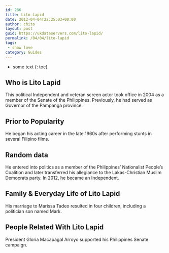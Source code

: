 ```yaml
---
id: 286
title: Lito Lapid
date: 2012-04-04T22:25:03+00:00
author: chito
layout: post
guid: https://ukdataservers.com/lito-lapid/
permalink: /04/04/lito-lapid
tags:
 - show love
category: Guides
---
```


* some text
{: toc}


## Who is  Lito Lapid
                  
                  
                  
This political Independent and veteran screen actor took office in 2004 as a member of the Senate of the Philippines. Previously, he had served as Governor of the Pampanga province.
                  
                
                
                
## Prior to Popularity 
                  
                  
                  
He began his acting career in the late 1960s after performing stunts in several Filipino films.
                  
                
                
                
## Random data 
                  
                  
                  
He entered into politics as a member of the Philippines&#8217; Nationalist People&#8217;s Coalition and later transferred his allegiance to the Lakas-Christian Muslim Democrats party. In 2012, he became an Independent.
                  
                
                
                
## Family & Everyday Life of Lito Lapid
                  
                  
                  
His marriage to Marissa Tadeo resulted in four children, including a politician son named Mark.
                  
                
                
                
## People Related With  Lito Lapid
                  
                  
                  
President Gloria Macapagal Arroyo supported his Philippines Senate campaign.
                  
                
              
            
          
          
          
    
    
  
